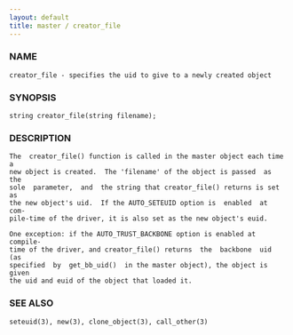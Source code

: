 ```yaml
---
layout: default
title: master / creator_file
---
```






### NAME
    creator_file - specifies the uid to give to a newly created object


### SYNOPSIS
    string creator_file(string filename);


### DESCRIPTION
    The  creator_file() function is called in the master object each time a
    new object is created.  The 'filename' of the object is passed  as  the
    sole  parameter,  and  the string that creator_file() returns is set as
    the new object's uid.  If the AUTO_SETEUID option is  enabled  at  com‐
    pile-time of the driver, it is also set as the new object's euid.

    One exception: if the AUTO_TRUST_BACKBONE option is enabled at compile-
    time of the driver, and creator_file() returns  the  backbone  uid  (as
    specified  by  get_bb_uid()  in the master object), the object is given
    the uid and euid of the object that loaded it.


### SEE ALSO
    seteuid(3), new(3), clone_object(3), call_other(3)



